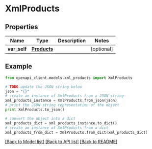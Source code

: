 # XmlProducts


## Properties
Name | Type | Description | Notes
------------ | ------------- | ------------- | -------------
**var_self** | [**Products**](Products.md) |  | [optional] 

## Example

```python
from openapi_client.models.xml_products import XmlProducts

# TODO update the JSON string below
json = "{}"
# create an instance of XmlProducts from a JSON string
xml_products_instance = XmlProducts.from_json(json)
# print the JSON string representation of the object
print XmlProducts.to_json()

# convert the object into a dict
xml_products_dict = xml_products_instance.to_dict()
# create an instance of XmlProducts from a dict
xml_products_from_dict = XmlProducts.from_dict(xml_products_dict)
```
[[Back to Model list]](../README.md#documentation-for-models) [[Back to API list]](../README.md#documentation-for-api-endpoints) [[Back to README]](../README.md)


